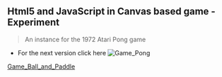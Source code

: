 Html5 and JavaScript in Canvas based game - Experiment
---

>An instance for the 1972 Atari Pong game
- For the next version click here ![Game_Pong](https://github.com/r4nd3l/Game_Pong)

[Game_Ball_and_Paddle](https://github.com/r4nd3l/Game_Ball_and_Paddle/blob/master/img/sample.gif)
